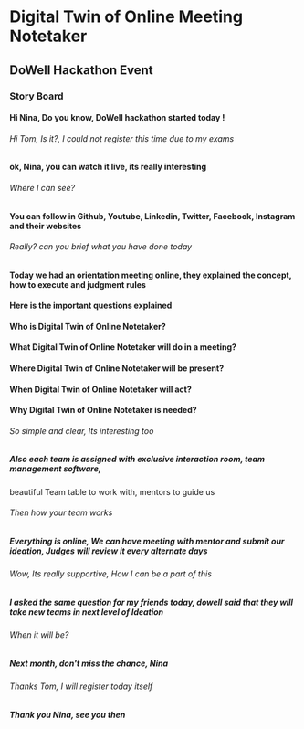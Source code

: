 # Digital Twin of Online Meeting Notetaker
## DoWell Hackathon Event
### Story Board

#### Hi Nina, Do you know, DoWell hackathon started today !

###### Hi Tom, Is it?, I could not register this time due to my exams

#### ok, Nina, you can watch it live, its really interesting

###### Where I can see?

#### You can follow in Github, Youtube, Linkedin, Twitter, Facebook, Instagram and their websites

###### Really? can you brief what you have done today

#### Today we had an orientation meeting online, they explained the concept, how to execute and judgment rules

#### Here is the important questions explained

#### Who is Digital Twin of Online Notetaker?

#### What Digital Twin of Online Notetaker will do in a meeting?

#### Where Digital Twin of Online Notetaker will be present?

#### When Digital Twin of Online Notetaker will act?

#### Why Digital Twin of Online Notetaker is needed?

###### So simple and clear, Its interesting too

##### Also each team is assigned with exclusive interaction room, team management software, 
beautiful Team table to work with, mentors to guide us

###### Then how your team works
##### Everything is online, We can have meeting with mentor and submit our ideation, Judges will review it every alternate days

###### Wow, Its really supportive, How I can be a part of this
##### I asked the same question for my friends today, dowell said that they will take new teams in next level of Ideation
###### When it will be?
##### Next month, don't miss the chance, Nina
###### Thanks Tom, I will register today itself
##### Thank you Nina, see you then


